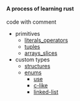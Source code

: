 #### A process of learning rust

code with comment

- primitives
  - [literals_operators](./primitives/literals_operators/)
  - [tuples](./primitives/tuples/)
  - [arrays_slices](./primitives/arrays_slices/)
- custom types
  - [structures](./custom_types/strctures/)
  - [enums](./custom_types/enums/)
    - [use](./custom_types/use_declaration/)
    - [c-like](./custom_types/c_like/)
    - [linked-list](./custom_types/linked_list/)
